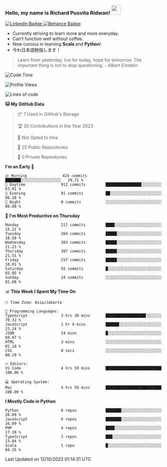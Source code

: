 ### Hello, my name is Richard Pusvita Ridwan! <img src="https://raw.githubusercontent.com/MartinHeinz/MartinHeinz/master/wave.gif" width="30px">


<div id="badges">
  <a href="https://www.linkedin.com/in/richard1998/">
    <img src="https://img.shields.io/badge/richard1998-blue?style=flat&logo=linkedin" alt="LinkedIn Badge"/>
  </a>
  <a href="https://www.behance.net/richardrid3d36">
    <img src="https://img.shields.io/badge/Behance-informational?style=flat&logo=behance" alt="Behance Badge"/>
  </a>
</div>


-  Currently striving to learn more and more everyday.
-  Can't function well without coffee.
-  Now curious in learning **Scala** and **Python**!
-  今わ日本語勉強します！

> Learn from yesterday, live for today, hope for tomorrow. The important thing is not to stop questioning. - Albert Einstein

<!--START_SECTION:waka-->
![Code Time](http://img.shields.io/badge/Code%20Time-59%20hrs%2017%20mins-blue)

![Profile Views](http://img.shields.io/badge/Profile%20Views-0-blue)

![Lines of code](https://img.shields.io/badge/From%20Hello%20World%20I%27ve%20Written-873.5%20thousand%20lines%20of%20code-blue)

**🐱 My GitHub Data** 

> 📦 ? Used in GitHub's Storage 
 > 
> 🏆 20 Contributions in the Year 2023
 > 
> 🚫 Not Opted to Hire
 > 
> 📜 25 Public Repositories 
 > 
> 🔑 0 Private Repositories 
 > 
**I'm an Early 🐤** 

```text
🌞 Morning                424 commits         ███████░░░░░░░░░░░░░░░░░░   29.71 % 
🌆 Daytime                912 commits         ████████████████░░░░░░░░░   63.91 % 
🌃 Evening                91 commits          ██░░░░░░░░░░░░░░░░░░░░░░░   06.38 % 
🌙 Night                  0 commits           ░░░░░░░░░░░░░░░░░░░░░░░░░   00.00 % 
```
📅 **I'm Most Productive on Thursday** 

```text
Monday                   217 commits         ████░░░░░░░░░░░░░░░░░░░░░   15.21 % 
Tuesday                  264 commits         █████░░░░░░░░░░░░░░░░░░░░   18.50 % 
Wednesday                303 commits         █████░░░░░░░░░░░░░░░░░░░░   21.23 % 
Thursday                 307 commits         █████░░░░░░░░░░░░░░░░░░░░   21.51 % 
Friday                   257 commits         █████░░░░░░░░░░░░░░░░░░░░   18.01 % 
Saturday                 55 commits          █░░░░░░░░░░░░░░░░░░░░░░░░   03.85 % 
Sunday                   24 commits          ░░░░░░░░░░░░░░░░░░░░░░░░░   01.68 % 
```


📊 **This Week I Spent My Time On** 

```text
🕑︎ Time Zone: Asia/Jakarta

💬 Programming Languages: 
TypeScript               3 hrs 30 mins       ██████████████████░░░░░░░   70.32 % 
JavaScript               1 hr 9 mins         ██████░░░░░░░░░░░░░░░░░░░   23.24 % 
JSON                     14 mins             █░░░░░░░░░░░░░░░░░░░░░░░░   04.97 % 
HTML                     3 mins              ░░░░░░░░░░░░░░░░░░░░░░░░░   01.18 % 
CSS                      0 secs              ░░░░░░░░░░░░░░░░░░░░░░░░░   00.29 % 

🔥 Editors: 
VS Code                  4 hrs 59 mins       █████████████████████████   100.00 % 

💻 Operating System: 
Mac                      4 hrs 59 mins       █████████████████████████   100.00 % 
```

**I Mostly Code in Python** 

```text
Python                   6 repos             ███████░░░░░░░░░░░░░░░░░░   26.09 % 
JavaScript               6 repos             ███████░░░░░░░░░░░░░░░░░░   26.09 % 
PHP                      4 repos             ████░░░░░░░░░░░░░░░░░░░░░   17.39 % 
TypeScript               3 repos             ███░░░░░░░░░░░░░░░░░░░░░░   13.04 % 
Scala                    1 repo              █░░░░░░░░░░░░░░░░░░░░░░░░   04.35 % 
```




 Last Updated on 12/10/2023 01:14:31 UTC
<!--END_SECTION:waka-->
